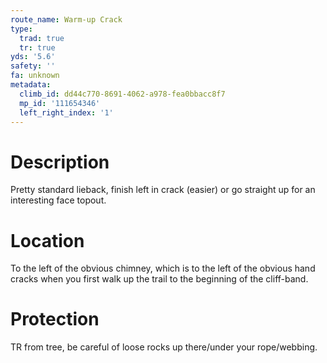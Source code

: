 ```yaml
---
route_name: Warm-up Crack
type:
  trad: true
  tr: true
yds: '5.6'
safety: ''
fa: unknown
metadata:
  climb_id: dd44c770-8691-4062-a978-fea0bbacc8f7
  mp_id: '111654346'
  left_right_index: '1'
---
```

# Description
Pretty standard lieback, finish left in crack (easier) or go straight up for an interesting face topout.

# Location
To the left of the obvious chimney, which is to the left of the obvious hand cracks when you first walk up the trail to the beginning of the cliff-band.

# Protection
TR from tree, be careful of loose rocks up there/under your rope/webbing.
